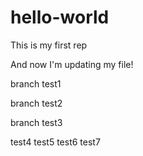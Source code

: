 # hello-world
This is my first rep

And now I'm updating my file!

branch test1

branch test2

branch test3

test4
test5
test6
test7
